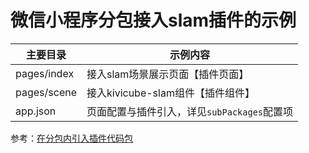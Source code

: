 # 微信小程序分包接入slam插件的示例

| 主要目录 | 示例内容 |
| --- | ---- 
| pages/index | 接入slam场景展示页面【插件页面】 |
| pages/scene | 接入kivicube-slam组件【插件组件】 |
| app.json  | 页面配置与插件引入，详见`subPackages`配置项 |

参考：[在分包内引入插件代码包](https://developers.weixin.qq.com/miniprogram/dev/framework/plugin/using.html#%E5%9C%A8%E5%88%86%E5%8C%85%E5%86%85%E5%BC%95%E5%85%A5%E6%8F%92%E4%BB%B6%E4%BB%A3%E7%A0%81%E5%8C%85)